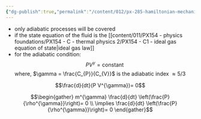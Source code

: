 ```yaml
---
{"dg-publish":true,"permalink":"/content/012/px-285-hamiltonian-mechanics-and-fluid-dynamics/term-2-fluid-dynamics/i-navier-stokes-equation/px-285-i3-pressure-equation/","noteIcon":"1","created":"2025-01-31T14:21:21.028+00:00","updated":"2025-01-31T14:21:55.593+00:00"}
---
```


- only adiabatic processes will be covered
- if the state equation of the fluid is the [[content/011/PX154 - physics foundations/PX154 - C - thermal physics 2/PX154 - C1 - ideal gas equation of state\|ideal gas law]]
- for the adiabatic condition:
$$PV^{\gamma} = \text{constant}$$
	where, $\gamma = \frac{C_{P}}{C_{V}}$ is the adiabatic index $\approx 5/3$

$$\frac{d}{dt}(P V^{\gamma})= 0$$

$$\begin{gather}
m^{\gamma}  \frac{d}{dt} \left(\frac{P}{\rho^{\gamma}}\right)= 0 \\ \implies \frac{d}{dt} \left(\frac{P}{\rho^{\gamma}}\right)= 0
\end{gather}$$
